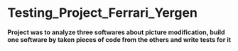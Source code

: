 # Testing_Project_Ferrari_Yergen

**Project was to analyze three softwares about picture modification, build one software by taken pieces of code from the others and write tests for it**
